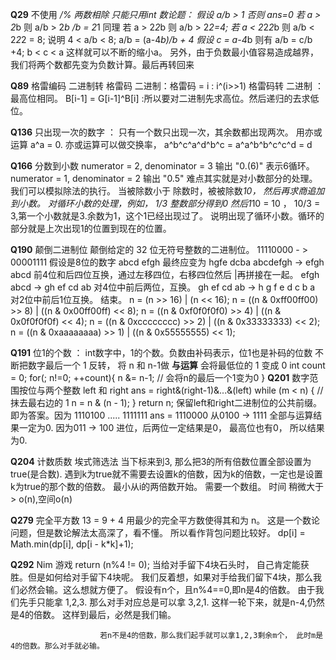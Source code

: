 **Q29**    不使用 */% 两数相除  只能只用int
            数论题： 假设  a/b > 1 否则 ans=0
                    若 a > 2*b  则 a/b > 2*b /b = 2*1 同理
                    若 a > 2*2*b 则  a/b > 2*2=4;
                    若 a < 2*2*2*b 则 a/b < 2*2*2 = 8;
                    说明 4 < a/b < 8;
                    a/b = (a-4*b)/b + 4    假设 c = a-4*b  则有  a/b = c/b +4;  b < c < a  这样就可以不断的缩小a。
                    另外，由于负数最小值容易造成越界，我们将两个数都先变为负数计算。最后再转回来

**Q89**     格雷编码
                二进制转 格雷码   二进制：格雷码   =     i :  i^(i>>1)
                格雷码转 二进制   ： 最高位相同。 B[i-1] = G[i-1]^B[i]  :所以要对二进制先求高位。然后递归的去求低位。



**Q136**      只出现一次的数字 ： 只有一个数只出现一次，其余数都出现两次。
              用亦或运算  a^a = 0.  亦或运算可以做交换率， a^b^c^a^d^b^c = a^a^b^b^c^c^d = d 


**Q166**      分数到小数 numerator = 2, denominator = 3 输出 "0.(6)" 表示6循环。
                numerator = 1, denominator = 2 输出 "0.5"
                难点其实就是对小数部分的处理。我们可以模拟除法的执行。 当被除数小于 除数时，被被除数*10， 然后再求商追加到小数。
                对循环小数的处理，例如， 1/3  整数部分得到0 然后1*10 = 10 ， 10/3 = 3,第一个小数就是3.余数为1，这个1已经出现过了。
                说明出现了循环小数。循环的部分就是上次出现1的位置到现在的位置。


**Q190**       颠倒二进制位  颠倒给定的 32 位无符号整数的二进制位。 11110000 - >  00001111
                假设是8位的数字  abcd efgh 最终应变为 hgfe dcba
                abcdefgh -> efgh abcd  前4位和后四位互换，通过左移四位，右移四位然后 |再拼接在一起。
                efgh abcd -> gh ef cd ab  对4位中前后两位，互换。
                gh ef cd ab -> h g f e d c b a  对2位中前后1位互换。 结束。
                        n = (n >> 16) | (n << 16);
                        n = ((n & 0xff00ff00) >> 8) | ((n & 0x00ff00ff) << 8);
                        n = ((n & 0xf0f0f0f0) >> 4) | ((n & 0x0f0f0f0f) << 4);
                        n = ((n & 0xcccccccc) >> 2) | ((n & 0x33333333) << 2);
                        n = ((n & 0xaaaaaaaa) >> 1) | ((n & 0x55555555) << 1);


**Q191**        位1的个数  ： int数字中，1的个数。负数由补码表示，位1也是补码的位数
                不断把数字最后一个 1 反转， 将 n 和 n-1做 **与运算** 会将最低位的 1 变成 0
                        int count = 0;
                        for(; n!=0; ++count){
                            n &= n-1;  // 会将n的最后一个1变为0
                        }
**Q201**        数字范围按位与两个整数 left 和 right  ans = right&(right-1)&...&(left)
                        while (m < n) {
                                // 抹去最右边的 1
                                n = n & (n - 1);
                        }
                        return n;
                 保留left和right二进制位的公共前缀。即为答案。因为
                 1110100
                 .....
                 1111111
                 ans = 1110000
                 从0100 -> 1111  全部与运算结果一定为0. 因为011 -> 100 进位，后两位一定结果是0， 最高位也有0， 所以结果为0.
                 
**Q204**         计数质数
                 埃式筛选法 当下标来到3, 那么把3的所有倍数位置全部设置为true(是合数). 
                 遇到k为true就不需要去设置k的倍数，因为k的倍数，一定也是设置k为true的那个数的倍数。
                 最小从i的两倍数开始。
                 需要一个数组。
                 时间 稍微大于 > o(n),空间o(n)

**Q279**         完全平方数 13 = 9 + 4  用最少的完全平方数使得其和为 n。
                 这是一个数论问题，但是数论解法太高深了，看不懂。 所以看作背包问题比较好。
                  dp[i] = Math.min(dp[i], dp[i - k*k]+1);
                 
**Q292**        Nim 游戏   return  (n%4 != 0);
                        当给对手留下4块石头时， 自己肯定能获胜。但是如何给对手留下4块呢。
                        我们反着想，如果对手给我们留下4块，那么我们必然会输。这么想就方便了。
                        假设有n个，且n%4==0,即n是4的倍数。
                        由于我们先手只能拿 1,2,3.  那么对手对应总是可以拿 3,2,1. 这样一轮下来，就是n-4,仍然是4的倍数。
                        这样到最后，必然是我们输。

                        若n不是4的倍数，那么我们起手就可以拿1,2,3剩余m个， 此时m是4的倍数。那么对手就必输。